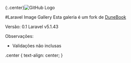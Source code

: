 
{:.center}![GitHub Logo](https://3.bp.blogspot.com/-cZ5pOYfMvGk/VspMuXf40MI/AAAAAAAAC2o/fGMcCZazKfQ/s1600/inspectocat.jpg)


#Laravel Image Gallery
Esta galeria é um fork de [DuneBook](https://www.dunebook.com/tutorial-creating-a-photo-gallery-system-with-laravel)


Versão: 0.1
Laravel v5.1.43

Observações:
- Validações não inclusas 




.center {
  text-align: center;
}